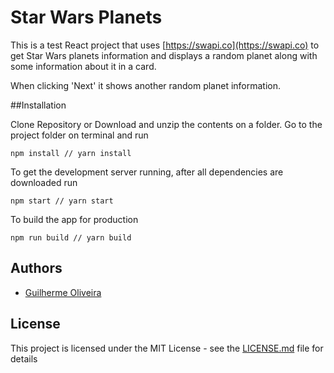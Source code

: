 # Star Wars Planets

This is a test React project that uses [https://swapi.co](https://swapi.co) to get Star Wars planets information and displays a random planet along with some information about it in a card.

When clicking 'Next' it shows another random planet information.

##Installation

Clone Repository or Download and unzip the contents on a folder. Go to the project folder on terminal and run

```
npm install // yarn install
```

To get the development server running, after all dependencies are downloaded run

```
npm start // yarn start
```

To build the app for production

```
npm run build // yarn build
```

## Authors

* [Guilherme Oliveira](https://github.com/guibfo)

## License

This project is licensed under the MIT License - see the [LICENSE.md](LICENSE.md) file for details
